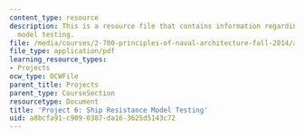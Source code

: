 ```yaml
---
content_type: resource
description: This is a resource file that contains information regarding ship resistance
  model testing.
file: /media/courses/2-700-principles-of-naval-architecture-fall-2014/a8bcfa91c9090387da163625d5143c72_MIT2_700F14_project_6.pdf
file_type: application/pdf
learning_resource_types:
- Projects
ocw_type: OCWFile
parent_title: Projects
parent_type: CourseSection
resourcetype: Document
title: 'Project 6: Ship Resistance Model Testing'
uid: a8bcfa91-c909-0387-da16-3625d5143c72
---
```

